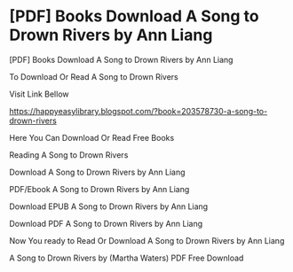# [PDF] Books Download A Song to Drown Rivers by Ann Liang
[PDF] Books Download A Song to Drown Rivers by Ann Liang

To Download Or Read A Song to Drown Rivers

Visit Link Bellow

https://happyeasylibrary.blogspot.com/?book=203578730-a-song-to-drown-rivers

Here You Can Download Or Read Free Books

Reading A Song to Drown Rivers

Download A Song to Drown Rivers by Ann Liang

PDF/Ebook A Song to Drown Rivers by Ann Liang

Download EPUB A Song to Drown Rivers by Ann Liang

Download PDF A Song to Drown Rivers by Ann Liang

Now You ready to Read Or Download A Song to Drown Rivers by Ann Liang

A Song to Drown Rivers by (Martha Waters) PDF Free Download
